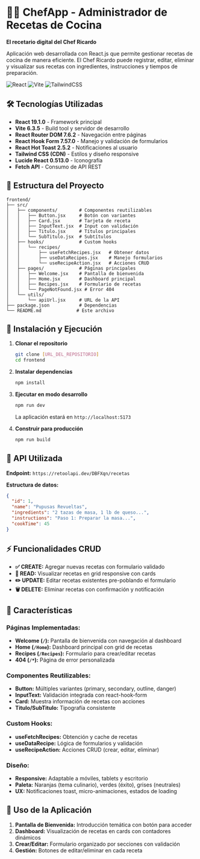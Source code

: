 # 👨‍🍳 ChefApp - Administrador de Recetas de Cocina

**El recetario digital del Chef Ricardo**

Aplicación web desarrollada con React.js que permite gestionar recetas de cocina de manera eficiente. El Chef Ricardo puede registrar, editar, eliminar y visualizar sus recetas con ingredientes, instrucciones y tiempos de preparación.

![React](https://img.shields.io/badge/React-19.1.0-61DAFB?style=flat&logo=react)
![Vite](https://img.shields.io/badge/Vite-6.3.5-646CFF?style=flat&logo=vite)
![TailwindCSS](https://img.shields.io/badge/Tailwind_CSS-CDN-38B2AC?style=flat&logo=tailwind-css)

## 🛠 Tecnologías Utilizadas

- **React 19.1.0** - Framework principal
- **Vite 6.3.5** - Build tool y servidor de desarrollo
- **React Router DOM 7.6.2** - Navegación entre páginas
- **React Hook Form 7.57.0** - Manejo y validación de formularios
- **React Hot Toast 2.5.2** - Notificaciones al usuario
- **Tailwind CSS (CDN)** - Estilos y diseño responsive
- **Lucide React 0.513.0** - Iconografía
- **Fetch API** - Consumo de API REST

## 📁 Estructura del Proyecto

```
frontend/
├── src/
│   ├── components/        # Componentes reutilizables
│   │   ├── Button.jsx     # Botón con variantes
│   │   ├── Card.jsx       # Tarjeta de receta
│   │   ├── InputText.jsx  # Input con validación
│   │   ├── Titulo.jsx     # Títulos principales
│   │   └── SubTitulo.jsx  # Subtítulos
│   ├── hooks/             # Custom hooks
│   │   └── recipes/
│   │       ├── useFetchRecipes.jsx   # Obtener datos
│   │       ├── useDataRecipes.jsx    # Manejo formularios
│   │       └── useRecipeAction.jsx   # Acciones CRUD
│   ├── pages/             # Páginas principales
│   │   ├── Welcome.jsx    # Pantalla de bienvenida
│   │   ├── Home.jsx       # Dashboard principal
│   │   ├── Recipes.jsx    # Formulario de recetas
│   │   └── PageNotFound.jsx # Error 404
│   └── utils/
│       └── apiUrl.jsx     # URL de la API
├── package.json           # Dependencias
└── README.md             # Este archivo
```

## 🚀 Instalación y Ejecución

1. **Clonar el repositorio**
   ```bash
   git clone [URL_DEL_REPOSITORIO]
   cd frontend
   ```

2. **Instalar dependencias**
   ```bash
   npm install
   ```

3. **Ejecutar en modo desarrollo**
   ```bash
   npm run dev
   ```
   La aplicación estará en `http://localhost:5173`

4. **Construir para producción**
   ```bash
   npm run build
   ```

## 🔗 API Utilizada

**Endpoint:** `https://retoolapi.dev/DBFXqn/recetas`

**Estructura de datos:**
```json
{
  "id": 1,
  "name": "Pupusas Revueltas",
  "ingredients": "2 tazas de masa, 1 lb de queso...",
  "instructions": "Paso 1: Preparar la masa...",
  "cookTime": 45
}
```

## ⚡ Funcionalidades CRUD

- **✅ CREATE:** Agregar nuevas recetas con formulario validado
- **📖 READ:** Visualizar recetas en grid responsive con cards
- **✏️ UPDATE:** Editar recetas existentes pre-poblando el formulario
- **🗑️ DELETE:** Eliminar recetas con confirmación y notificación

## 🎨 Características

### **Páginas Implementadas:**
- **Welcome (`/`):** Pantalla de bienvenida con navegación al dashboard
- **Home (`/Home`):** Dashboard principal con grid de recetas
- **Recipes (`/Recipes`):** Formulario para crear/editar recetas
- **404 (`/*`):** Página de error personalizada

### **Componentes Reutilizables:**
- **Button:** Múltiples variantes (primary, secondary, outline, danger)
- **InputText:** Validación integrada con react-hook-form
- **Card:** Muestra información de recetas con acciones
- **Titulo/SubTitulo:** Tipografía consistente

### **Custom Hooks:**
- **useFetchRecipes:** Obtención y cache de recetas
- **useDataRecipe:** Lógica de formularios y validación
- **useRecipeAction:** Acciones CRUD (crear, editar, eliminar)

### **Diseño:**
- **Responsive:** Adaptable a móviles, tablets y escritorio
- **Paleta:** Naranjas (tema culinario), verdes (éxito), grises (neutrales)
- **UX:** Notificaciones toast, micro-animaciones, estados de loading

## 📱 Uso de la Aplicación

1. **Pantalla de Bienvenida:** Introducción temática con botón para acceder
2. **Dashboard:** Visualización de recetas en cards con contadores dinámicos
3. **Crear/Editar:** Formulario organizado por secciones con validación
4. **Gestión:** Botones de editar/eliminar en cada receta
